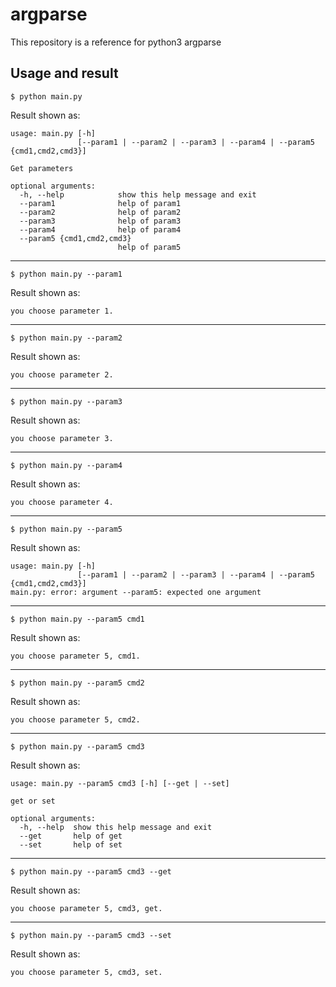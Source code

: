 # argparse
This repository is a reference for python3 argparse

## Usage and result
    $ python main.py
Result shown as:
```
usage: main.py [-h]
               [--param1 | --param2 | --param3 | --param4 | --param5 {cmd1,cmd2,cmd3}]

Get parameters

optional arguments:
  -h, --help            show this help message and exit
  --param1              help of param1
  --param2              help of param2
  --param3              help of param3
  --param4              help of param4
  --param5 {cmd1,cmd2,cmd3}
                        help of param5
```
***
    $ python main.py --param1
Result shown as:
```
you choose parameter 1.
```
***
    $ python main.py --param2
Result shown as:
```
you choose parameter 2.
```
***
    $ python main.py --param3
Result shown as:
```
you choose parameter 3.
```
***
    $ python main.py --param4
Result shown as:
```
you choose parameter 4.
```
***
    $ python main.py --param5
Result shown as:
```
usage: main.py [-h]
               [--param1 | --param2 | --param3 | --param4 | --param5 {cmd1,cmd2,cmd3}]
main.py: error: argument --param5: expected one argument
```
***
    $ python main.py --param5 cmd1
Result shown as:
```
you choose parameter 5, cmd1.
```
***
    $ python main.py --param5 cmd2
Result shown as:
```
you choose parameter 5, cmd2.
```
***
    $ python main.py --param5 cmd3
Result shown as:
```
usage: main.py --param5 cmd3 [-h] [--get | --set]

get or set

optional arguments:
  -h, --help  show this help message and exit
  --get       help of get
  --set       help of set
```
***
    $ python main.py --param5 cmd3 --get
Result shown as:
```
you choose parameter 5, cmd3, get.
```
***
    $ python main.py --param5 cmd3 --set
Result shown as:
```
you choose parameter 5, cmd3, set.
```

